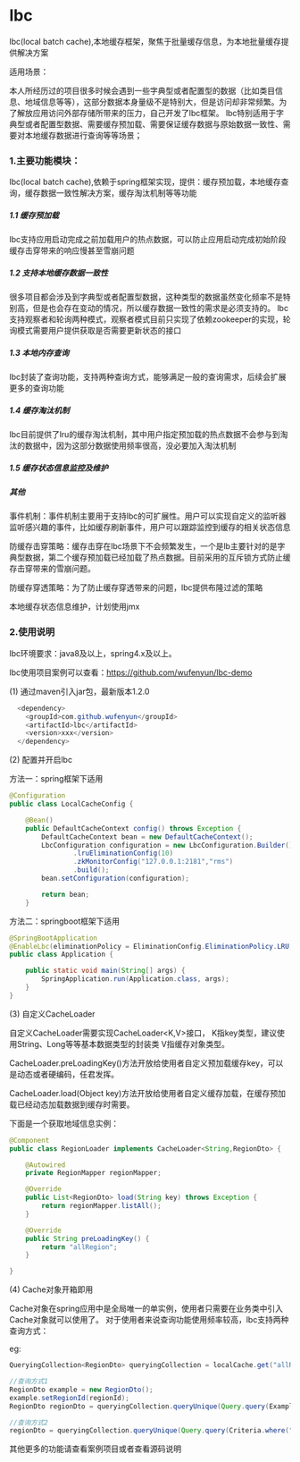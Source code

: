 # lbc
lbc(local batch cache),本地缓存框架，聚焦于批量缓存信息，为本地批量缓存提供解决方案

适用场景：

本人所经历过的项目很多时候会遇到一些字典型或者配置型的数据（比如类目信息、地域信息等等），这部分数据本身量级不是特别大，但是访问却非常频繁。为了解放应用访问外部存储所带来的压力，自己开发了lbc框架。
lbc特别适用于字典型或者配置型数据、需要缓存预加载、需要保证缓存数据与原始数据一致性、需要对本地缓存数据进行查询等等场景；
      
### 1.主要功能模块：
lbc(local batch cache),依赖于spring框架实现，提供：缓存预加载，本地缓存查询，缓存数据一致性解决方案，缓存淘汰机制等等功能

 ##### 1.1 缓存预加载
 lbc支持应用启动完成之前加载用户的热点数据，可以防止应用启动完成初始阶段缓存击穿带来的响应慢甚至雪崩问题

 ##### 1.2 支持本地缓存数据一致性
 很多项目都会涉及到字典型或者配置型数据，这种类型的数据虽然变化频率不是特别高，但是也会存在变动的情况，所以缓存数据一致性的需求是必须支持的。
 lbc支持观察者和轮询两种模式，观察者模式目前只实现了依赖zookeeper的实现，轮询模式需要用户提供获取是否需要更新状态的接口
 
 ##### 1.3 本地内存查询
 lbc封装了查询功能，支持两种查询方式，能够满足一般的查询需求，后续会扩展更多的查询功能
 
 ##### 1.4 缓存淘汰机制
 lbc目前提供了lru的缓存淘汰机制，其中用户指定预加载的热点数据不会参与到淘汰的数据中，因为这部分数据使用频率很高，没必要加入淘汰机制
 
 ##### 1.5 缓存状态信息监控及维护
 
 ##### 其他
 
 事件机制：事件机制主要用于支持lbc的可扩展性。用户可以实现自定义的监听器监听感兴趣的事件，比如缓存刷新事件，用户可以跟踪监控到缓存的相关状态信息   
 
 防缓存击穿策略：缓存击穿在lbc场景下不会频繁发生，一个是lb主要针对的是字典型数据，第二个缓存预加载已经加载了热点数据。目前采用的互斥锁方式防止缓存击穿带来的雪崩问题。
 
 防缓存穿透策略：为了防止缓存穿透带来的问题，lbc提供布隆过滤的策略
 
 本地缓存状态信息维护，计划使用jmx
 
### 2.使用说明

lbc环境要求：java8及以上，spring4.x及以上。

lbc使用项目案例可以查看：https://github.com/wufenyun/lbc-demo


(1) 通过maven引入jar包，最新版本1.2.0

```java  
  <dependency>
    <groupId>com.github.wufenyun</groupId>
    <artifactId>lbc</artifactId>
    <version>xxx</version>
  </dependency>  
```

(2) 配置并开启lbc

方法一：spring框架下适用

```java  
@Configuration
public class LocalCacheConfig {

    @Bean()
    public DefaultCacheContext config() throws Exception {
        DefaultCacheContext bean = new DefaultCacheContext();
        LbcConfiguration configuration = new LbcConfiguration.Builder()
                .lruEliminationConfig(10)
                .zkMonitorConfig("127.0.0.1:2181","rms")
                .build();
        bean.setConfiguration(configuration);

        return bean;
    }
```

方法二：springboot框架下适用

```java   
@SpringBootApplication
@EnableLbc(eliminationPolicy = EliminationConfig.EliminationPolicy.LRU,cacheSizeThreshold = 10, monitorModel = MonitorConfig.MonitorModel.EVENT_ZK, zkConnection = "127.0.0.1:2181", yourZkDataNode = "region",preventPenetrationPolicy = PreventPenetrationConfig.PreventPenetrationPolicy.BLOOM_FILTER)
public class Application {

	public static void main(String[] args) {
		SpringApplication.run(Application.class, args);
	}
}
```

(3) 自定义CacheLoader  

自定义CacheLoader需要实现CacheLoader<K,V>接口，
K指key类型，建议使用String、Long等等基本数据类型的封装类
V指缓存对象类型。

CacheLoader.preLoadingKey()方法开放给使用者自定义预加载缓存key，可以是动态或者硬编码，任君发挥。

CacheLoader.load(Object key)方法开放给使用者自定义缓存加载，在缓存预加载已经动态加载数据到缓存时需要。

下面是一个获取地域信息实例：
```java  
@Component
public class RegionLoader implements CacheLoader<String,RegionDto> {

    @Autowired
    private RegionMapper regionMapper;

    @Override
    public List<RegionDto> load(String key) throws Exception {
        return regionMapper.listAll();
    }

    @Override
    public String preLoadingKey() {
        return "allRegion";
    }

}
```

(4) Cache对象开箱即用

Cache对象在spring应用中是全局唯一的单实例，使用者只需要在业务类中引入Cache对象就可以使用了。
对于使用者来说查询功能使用频率较高，lbc支持两种查询方式：

eg:

```java  
QueryingCollection<RegionDto> queryingCollection = localCache.get("allRegion");

//查询方式1
RegionDto example = new RegionDto();
example.setRegionId(regionId);
RegionDto regionDto = queryingCollection.queryUnique(Query.query(Example.of(regionId)));

//查询方式2
regionDto = queryingCollection.queryUnique(Query.query(Criteria.where("regionId").is(regionId)));
```

其他更多的功能请查看案例项目或者查看源码说明